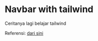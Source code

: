 # Navbar with tailwind

Ceritanya lagi belajar tailwind

Referensi: [dari sini](https://youtu.be/puaX_nhTMRU)